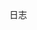 <!--
 * @Description:
 * @Author: moon
 * @Date: 2021-11-30 16:38:08
 * @LastEditors: hy
 * @LastEditTime: 2021-11-30 16:40:31
-->
日志
